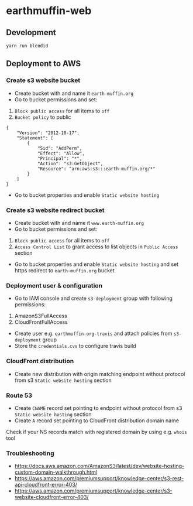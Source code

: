 # earthmuffin-web

## Development

`yarn run blendid`

## Deployment to AWS

### Create s3 website bucket

- Create bucket with and name it `earth-muffin.org`
- Go to bucket permissions and set:
1. `Block public access` for all items to `off`
2. `Bucket policy` to public

```
{
    "Version": "2012-10-17",
    "Statement": [
        {
            "Sid": "AddPerm",
            "Effect": "Allow",
            "Principal": "*",
            "Action": "s3:GetObject",
            "Resource": "arn:aws:s3:::earth-muffin.org/*"
        }
    ]
}
```

- Go to bucket properties and enable `Static website hosting`

### Create s3 website redirect bucket

- Create bucket with and name it `www.earth-muffin.org`
- Go to bucket permissions and set:
1. `Block public access` for all items to `off`
2. `Access Control List` to grant access to list objects in `Public Access` section

- Go to bucket properties and enable `Static website hosting` and set https redirect to `earth-muffin.org` bucket

### Deployment user & configuration

- Go to IAM console and create `s3-deployment` group with following permissions:
1. AmazonS3FullAccess
2. CloudFrontFullAccess
- Create user e.g. `earthmuffin-org-travis` and attach policies from `s3-deployment` group
- Store the `credentials.cvs` to configure travis build

### CloudFront distribution

- Create new distribution with origin matching endpoint without protocol from s3 `Static website hosting` section

### Route 53

- Create `CNAME` record set pointing to endpoint without protocol from s3 `Static website hosting` section
- Create `A` record set pointing to CloudFront distribution domain name

Check if your NS records match with registered domain by using e.g. `whois` tool

### Troubleshooting

- https://docs.aws.amazon.com/AmazonS3/latest/dev/website-hosting-custom-domain-walkthrough.html
- https://aws.amazon.com/premiumsupport/knowledge-center/s3-rest-api-cloudfront-error-403/
- https://aws.amazon.com/premiumsupport/knowledge-center/s3-website-cloudfront-error-403/